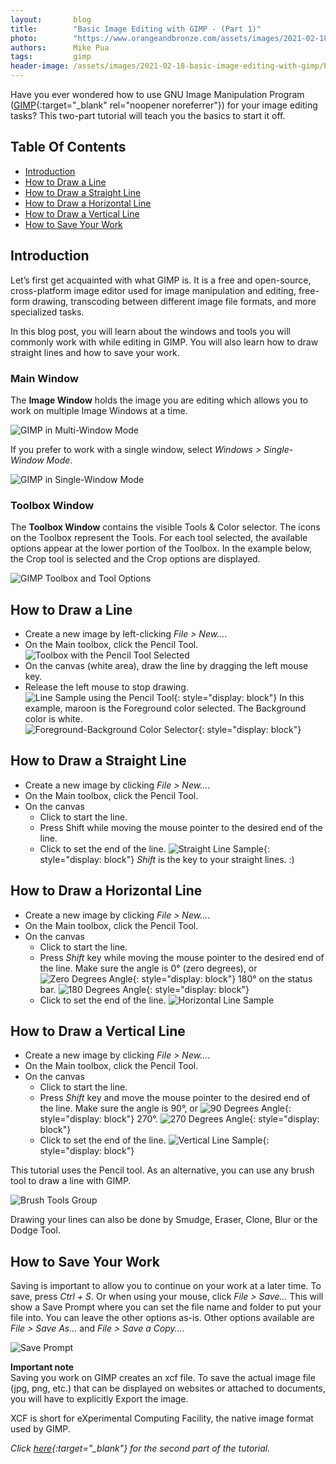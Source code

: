```yaml
---
layout:       blog
title:        "Basic Image Editing with GIMP - (Part 1)"
photo:        "https://www.orangeandbronze.com/assets/images/2021-02-18-basic-image-editing-with-gimp/FBimage-BasicImageEditingwithGIMPPart-1.png"
authors:      Mike Pua
tags:         gimp
header-image: /assets/images/2021-02-18-basic-image-editing-with-gimp/basic-image-editing-with-gimp-part1.png
---
```


Have you ever wondered how to use GNU Image Manipulation Program ([GIMP](https://www.gimp.org/){:target="_blank" rel="noopener noreferrer"}) for your image editing tasks? This two-part tutorial will teach you the basics to start it off.


## Table Of Contents

* [Introduction](#introduction)
* [How to Draw a Line](#how-to-draw-a-line)
* [How to Draw a Straight Line](#how-to-draw-a-straight-line)
* [How to Draw a Horizontal Line](#how-to-draw-a-horizontal-line)
* [How to Draw a Vertical Line](#how-to-draw-a-vertical-line)
* [How to Save Your Work](#how-to-save-your-work)

## Introduction

Let’s first get acquainted with what GIMP is. It is a free and open-source, cross-platform image editor used for image manipulation and editing, free-form drawing, transcoding between different image file formats, and more specialized tasks.

In this blog post, you will learn about the windows and tools you will commonly work with while editing in GIMP. You will also learn how to draw straight lines and how to save your work.

### Main Window

The **Image Window** holds the image you are editing which allows you to work on multiple Image Windows at a time.

![GIMP in Multi-Window Mode](/assets/images/2021-02-18-basic-image-editing-with-gimp/gimp-multi-window1.png "GIMP in Multi-Window Mode")

If you prefer to work with a single window, select _Windows > Single-Window Mode_.

![GIMP in Single-Window Mode](/assets/images/2021-02-18-basic-image-editing-with-gimp/gimp-single-window.png "GIMP in Single-Window Mode")  
  
  
### Toolbox Window

The **Toolbox Window** contains the visible Tools & Color selector. The icons on the Toolbox represent the Tools. For each tool selected, the available options appear at the lower portion of the Toolbox. In the example below, the Crop tool is selected and the Crop options are displayed.

![GIMP Toolbox and Tool Options](/assets/images/2021-02-18-basic-image-editing-with-gimp/gimp-toolbox.png "GIMP Toolbox and Tool Options")

## How to Draw a Line

- Create a new image by left-clicking _File > New…_.  
- On the Main toolbox, click the Pencil Tool.  
    ![Toolbox with the Pencil Tool Selected](/assets/images/2021-02-18-basic-image-editing-with-gimp/gimp-pencil-tool.png "Toolbox with the Pencil Tool Selected")
- On the canvas (white area), draw the line by dragging the left mouse key.
- Release the left mouse to stop drawing.
    ![Line Sample using the Pencil Tool](/assets/images/2021-02-18-basic-image-editing-with-gimp/gimp-line.png "Line Sample using the Pencil Tool"){: style="display: block"}
      In this example, maroon is the Foreground color selected. The Background color is white.  
        ![Foreground-Background Color Selector](/assets/images/2021-02-18-basic-image-editing-with-gimp/gimp-fg-bg-color-selector.png "Foreground-Background Color Selector"){: style="display: block"}
        
## How to Draw a <span style="white-space: nowrap">Straight Line</span>

- Create a new image by clicking _File > New…_.
- On the Main toolbox, click the Pencil Tool.
- On the canvas
   - Click to start the line.
   - Press Shift while moving the mouse pointer to the desired end of the line.
   - Click to set the end of the line.
      ![Straight Line Sample](/assets/images/2021-02-18-basic-image-editing-with-gimp/gimp-straight-line.png "Straight Line Sample"){: style="display: block"}
      _Shift_ is the key to your straight lines. :)

## How to Draw a <span style="white-space: nowrap">Horizontal Line</span>

- Create a new image by clicking _File > New…_.
- On the Main toolbox, click the Pencil Tool.
- On the canvas
    - Click to start the line.
    - Press _Shift_ key while moving the mouse pointer to the desired end of the line. Make sure the angle is 0&deg; (zero degrees), or
    ![Zero Degrees Angle](/assets/images/2021-02-18-basic-image-editing-with-gimp/gimp-h-line-0-degrees.png "Zero Degrees Angle"){: style="display: block"}
    180&deg; on the status bar.
    ![180 Degrees Angle](/assets/images/2021-02-18-basic-image-editing-with-gimp/gimp-h-line-180-degrees.png "180 Degrees Angle"){: style="display: block"}
    - Click to set the end of the line.
    ![Horizontal Line Sample](/assets/images/2021-02-18-basic-image-editing-with-gimp/gimp-horizontal-line.png "Horizontal Line Sample")

## How to Draw a <span style="white-space: nowrap">Vertical Line</span>

- Create a new image by clicking _File > New…_.
- On the Main toolbox, click the Pencil Tool.
- On the canvas
  - Click to start the line.
  - Press _Shift_ key and move the mouse pointer to the desired end of the line. Make sure the angle is 90&deg;, or
  ![90 Degrees Angle](/assets/images/2021-02-18-basic-image-editing-with-gimp/gimp-v-line-90-degrees.png "90 Degrees Angle"){: style="display: block"}
  270&deg;.
  ![270 Degrees Angle](/assets/images/2021-02-18-basic-image-editing-with-gimp/gimp-v-line-270-degrees.png "270 Degrees Angle"){: style="display: block"}
  - Click to set the end of the line.
  ![Vertical Line Sample](/assets/images/2021-02-18-basic-image-editing-with-gimp/gimp-vertical-line.png "Vertical Line Sample"){: style="display: block"}

This tutorial uses the Pencil tool. As an alternative, you can use any brush tool to draw a line with GIMP.

![Brush Tools Group](/assets/images/2021-02-18-basic-image-editing-with-gimp/gimp-brush-tools.png "Brush Tool Group")

Drawing your lines can also be done by Smudge, Eraser, Clone, Blur or the Dodge Tool.

## How to Save Your Work  

Saving is important to allow you to continue on your work at a later time. To save, press _Ctrl + S_. Or when using your mouse, click _File > Save…_ This will show a Save Prompt where you can set the file name and folder to put your file into. You can leave the other options as-is. Other options available are _File > Save As…_ and _File > Save a Copy…_.

![Save Prompt](/assets/images/2021-02-18-basic-image-editing-with-gimp/gimp-save-prompt.png "Save Prompt")  

**Important note**  
Saving you work on GIMP creates an xcf file. To save the actual image file (jpg, png, etc.) that can be displayed on websites or attached to documents, you will have to explicitly Export the image.

XCF is short for eXperimental Computing Facility, the native image format used by GIMP.

*Click [here](/blogs/2021/02/basic-image-editing-with-gimp-part2){:target="_blank"} for the second part of the tutorial.*
